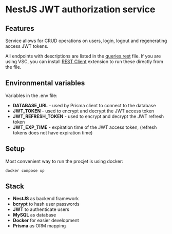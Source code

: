# NestJS JWT authorization service

## Features
Service allows for CRUD operations on users, login, logout and regenerating access JWT tokens. 

All endpoints with descriptions are listed in the [queries.rest](queries.rest) file. If you are using VSC, you can install [REST Client](https://marketplace.visualstudio.com/items?itemName=humao.rest-client) extension to run these directly from the file. 

## Environmental variables
Variables in the .env file:
- **DATABASE_URL** - used by Prisma client to connect to the database
- **JWT_TOKEN** - used to encrypt and decrypt the JWT access token
- **JWT_REFRESH_TOKEN** - used to encrypt and decrypt the JWT refresh token
- **JWT_EXP_TIME** - expiration time of the JWT access token, (refresh tokens does not have expiration time)

## Setup
Most convenient way to run the procjet is using docker:
```
docker compose up
```

## Stack
- **NestJS** as backend framework
- **bcrypt** to hash user passwords
- **JWT** to authenticate users
- **MySQL** as database
- **Docker** for easier development
- **Prisma** as ORM mapping


